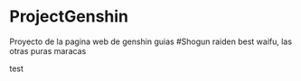 # ProjectGenshin
Proyecto de la pagina web de genshin guias
#Shogun raiden best waifu, las otras puras maracas

test